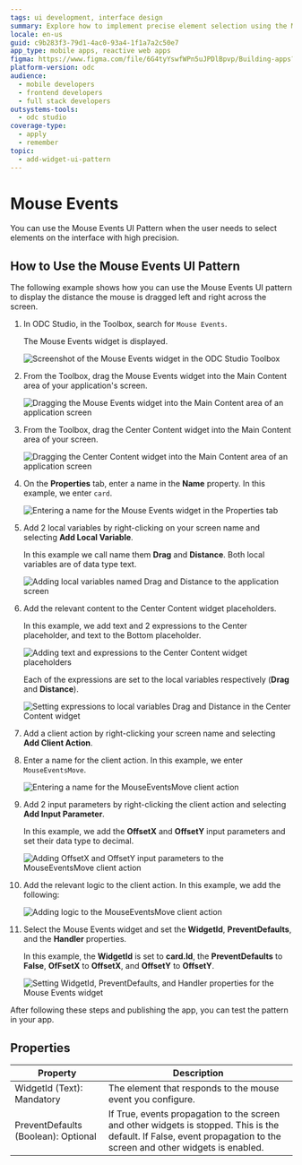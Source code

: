 ```yaml
---
tags: ui development, interface design
summary: Explore how to implement precise element selection using the Mouse Events UI Pattern in OutSystems Developer Cloud (ODC).
locale: en-us
guid: c9b283f3-79d1-4ac0-93a4-1f1a7a2c50e7
app_type: mobile apps, reactive web apps
figma: https://www.figma.com/file/6G4tyYswfWPn5uJPDlBpvp/Building-apps?type=design&node-id=3208%3A21331&t=ZwHw8hXeFhwYsO5V-1
platform-version: odc
audience:
  - mobile developers
  - frontend developers
  - full stack developers
outsystems-tools:
  - odc studio
coverage-type:
  - apply
  - remember
topic:
  - add-widget-ui-pattern
---
```


# Mouse Events

You can use the Mouse Events UI Pattern when the user needs to select elements on the interface with high precision.

## How to Use the Mouse Events UI Pattern

The following example shows how you can use the Mouse Events UI pattern to display the distance the mouse is dragged left and right across the screen.

1. In ODC Studio, in the Toolbox, search for `Mouse Events`.

    The Mouse Events widget is displayed.

    ![Screenshot of the Mouse Events widget in the ODC Studio Toolbox](images/mouseevents-1-ss.png "Mouse Events Widget in ODC Studio Toolbox")

1. From the Toolbox, drag the Mouse Events widget into the Main Content area of your application's screen.

    ![Dragging the Mouse Events widget into the Main Content area of an application screen](images/mouseevents-2-ss.png "Dragging Mouse Events Widget to Main Content Area")

1. From the Toolbox, drag the Center Content widget into the Main Content area of your screen.

    ![Dragging the Center Content widget into the Main Content area of an application screen](images/mouseevents-3-ss.png "Center Content Widget in Main Content Area")

1. On the **Properties** tab, enter a name in the **Name** property. In this example, we enter `card`.

    ![Entering a name for the Mouse Events widget in the Properties tab](images/mouseevents-4-ss.png "Naming the Mouse Events Widget")

1. Add 2 local variables by right-clicking on your screen name and selecting **Add Local Variable**.

    In this example we call name them **Drag** and **Distance**. Both local variables are of data type text.

    ![Adding local variables named Drag and Distance to the application screen](images/mouseevents-5-ss.png "Adding Local Variables")

1. Add the relevant content to the Center Content widget placeholders.

   In this example, we add text and 2 expressions to the Center placeholder, and text to the Bottom placeholder.

   ![Adding text and expressions to the Center Content widget placeholders](images/mouseevents-6-ss.png "Content in Center Content Widget")

   Each of the expressions are set to the local variables respectively (**Drag** and **Distance**).

   ![Setting expressions to local variables Drag and Distance in the Center Content widget](images/mouseevents-7-ss.png "Expressions Set to Local Variables")

1. Add a client action by right-clicking your screen name and selecting **Add Client Action**.

1. Enter a name for the client action. In this example, we enter `MouseEventsMove`.

   ![Entering a name for the MouseEventsMove client action](images/mouseevents-8-ss.png "Creating MouseEventsMove Client Action")

1. Add 2 input parameters by right-clicking the client action and selecting **Add Input Parameter**.

    In this example, we add the **OffsetX** and **OffsetY** input parameters and set their data type to decimal.

    ![Adding OffsetX and OffsetY input parameters to the MouseEventsMove client action](images/mouseevents-9-ss.png "Adding Input Parameters to Client Action")

1. Add the relevant logic to the client action. In this example, we add the following:

    ![Adding logic to the MouseEventsMove client action](images/mouseevents-10-ss.png "Logic for MouseEventsMove Client Action")

1. Select the Mouse Events widget and set the **WidgetId**, **PreventDefaults**, and the **Handler** properties.

    In this example, the **WidgetId** is set to **card.Id**, the **PreventDefaults** to **False**, **OfFsetX** to **OffsetX**, and **OffsetY** to **OffsetY**.

    ![Setting WidgetId, PreventDefaults, and Handler properties for the Mouse Events widget](images/mouseevents-11-ss.png "Configuring Mouse Events Widget Properties")

After following these steps and publishing the app, you can test the pattern in your app.

## Properties

| **Property**                        | **Description**                                                                                                                                                      |
|-------------------------------------|----------------------------------------------------------------------------------------------------------------------------------------------------------------------|
| WidgetId (Text): Mandatory          | The element that responds to the mouse event you configure.                                                                                                          |
| PreventDefaults (Boolean): Optional | If True, events propagation to the screen and other widgets is stopped. This is the default. If False, event propagation to the screen and other widgets is enabled. |
